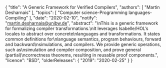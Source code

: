 {
    "title": "A Generic Framework for Verified Compilers",
    "authors": [
        "Martin Desharnais"
    ],
    "topics": [
        "Computer science-Programming languages-Compiling"
    ],
    "date": "2020-02-10",
    "notify": "martin.desharnais@unibw.de",
    "abstract": "\nThis is a generic framework for formalizing compiler transformations.\nIt leverages Isabelle/HOL’s locales to abstract over concrete\nlanguages and transformations. It states common definitions for\nlanguage semantics, program behaviours, forward and backward\nsimulations, and compilers. We provide generic operations, such as\nsimulation and compiler composition, and prove general (partial)\ncorrectness theorems, resulting in reusable proof components.",
    "licence": "BSD",
    "olderReleases": {
        "2019": "2020-02-25"
    }
}
